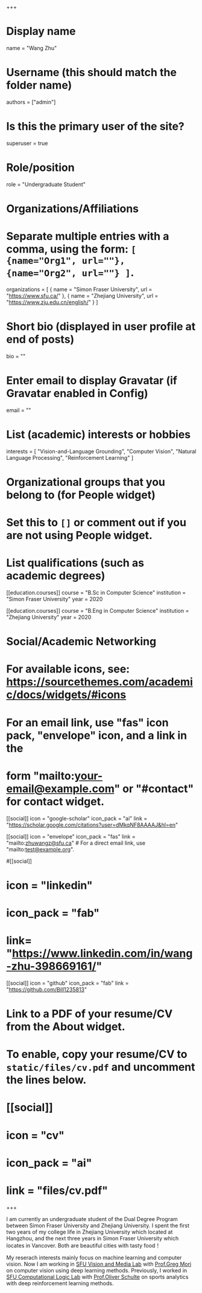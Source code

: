 +++
# Display name
name = "Wang Zhu"

# Username (this should match the folder name)
authors = ["admin"]

# Is this the primary user of the site?
superuser = true

# Role/position
role = "Undergraduate Student"

# Organizations/Affiliations
#   Separate multiple entries with a comma, using the form: `[ {name="Org1", url=""}, {name="Org2", url=""} ]`.
organizations = [ { name = "Simon Fraser University", url = "https://www.sfu.ca/" }, { name = "Zhejiang University", url = "https://www.zju.edu.cn/english/" } ]

# Short bio (displayed in user profile at end of posts)
bio = ""

# Enter email to display Gravatar (if Gravatar enabled in Config)
email = ""

# List (academic) interests or hobbies
interests = [
  "Vision-and-Language Grounding",
  "Computer Vision",
  "Natural Language Processing",
  "Reinforcement Learning"
]

# Organizational groups that you belong to (for People widget)
# Set this to `[]` or comment out if you are not using People widget.

# List qualifications (such as academic degrees)
[[education.courses]]
  course = "B.Sc in Computer Science"
  institution = "Simon Fraser University"
  year = 2020

[[education.courses]]
  course = "B.Eng in Computer Science"
  institution = "Zhejiang University"
  year = 2020


# Social/Academic Networking
# For available icons, see: https://sourcethemes.com/academic/docs/widgets/#icons
#   For an email link, use "fas" icon pack, "envelope" icon, and a link in the
#   form "mailto:your-email@example.com" or "#contact" for contact widget.

[[social]]
  icon = "google-scholar"
  icon_pack = "ai"
  link = "https://scholar.google.com/citations?user=dMkqNF8AAAAJ&hl=en"


[[social]]
  icon = "envelope"
  icon_pack = "fas"
  link = "mailto:zhuwangz@sfu.ca"  # For a direct email link, use "mailto:test@example.org".

#[[social]]
#  icon = "linkedin"
#  icon_pack = "fab"
#  link= "https://www.linkedin.com/in/wang-zhu-398669161/"

[[social]]
  icon = "github"
  icon_pack = "fab"
  link = "https://github.com/Bill1235813"
  
# Link to a PDF of your resume/CV from the About widget.
# To enable, copy your resume/CV to `static/files/cv.pdf` and uncomment the lines below.
# [[social]]
#   icon = "cv"
#   icon_pack = "ai"
#   link = "files/cv.pdf"

+++

I am currently an undergraduate student of the Dual Degree Program 
between Simon Fraser University and Zhejiang University. 
I spent the first two years of my college life in Zhejiang University which located at Hangzhou, 
and the next three years in Simon Fraser University which locates in Vancover. 
Both are beautiful cities with tasty food！

My reserach interests mainly focus on machine learning and computer vision. 
Now I am working in <a href="http://vml.cs.sfu.ca/" target="_blank">SFU Vision and Media Lab</a> 
with <a href="http://www.cs.sfu.ca/~mori/" target="_blank">Prof.Greg Mori</a> 
on computer vision using deep learning methods. 
Previously, I worked in <a href="http://www.sfu.ca/computationallogic/" target="_blank">SFU Computational Logic Lab</a> 
with <a href="https://www.cs.sfu.ca/~oschulte/" target="_blank">Prof.Oliver Schulte</a> 
on sports analytics with deep reinforcement learning methods.
